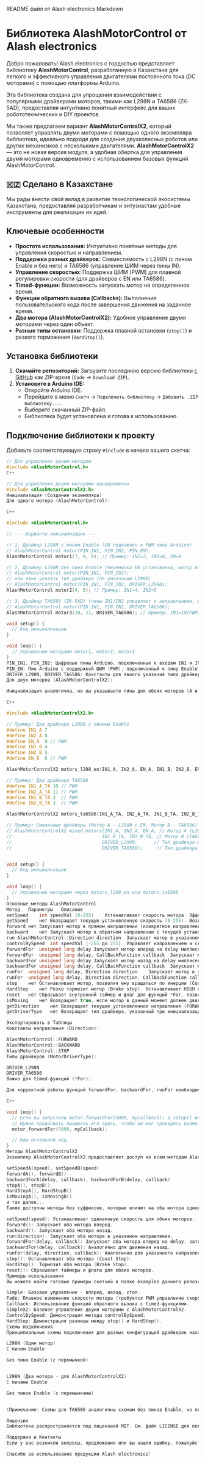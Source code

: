 README файл от Alash electronics
Markdown

# Библиотека AlashMotorControl от Alash electronics

Добро пожаловать! Alash electronics с гордостью представляет библиотеку **AlashMotorControl**, разработанную в Казахстане для легкого и эффективного управления двигателями постоянного тока (DC моторами) с помощью платформы Arduino.

Эта библиотека создана для упрощения взаимодействия с популярными драйверами моторов, такими как L298N и TA6586 (ZK-5AD), предоставляя интуитивно понятный интерфейс для ваших робототехнических и DIY проектов.

Мы также предлагаем вариант **AlashMotorControlX2**, который позволяет управлять двумя моторами с помощью одного экземпляра библиотеки, идеально подходя для создания двухколесных роботов или других механизмов с несколькими двигателями. **AlashMotorControlX2** — это не новая версия модуля, а удобная обертка для управления двумя моторами одновременно с использованием базовых функций AlashMotorControl.

## 🇰🇿 Сделано в Казахстане

Мы рады внести свой вклад в развитие технологической экосистемы Казахстана, предоставляя разработчикам и энтузиастам удобные инструменты для реализации их идей.

## Ключевые особенности

* **Простота использования:** Интуитивно понятные методы для управления скоростью и направлением.
* **Поддержка разных драйверов:** Совместимость с L298N (с пином Enable и без него) и TA6586 (управление ШИМ через пины IN).
* **Управление скоростью:** Поддержка ШИМ (PWM) для плавной регулировки скорости (для драйверов с EN или TA6586).
* **Timed-функции:** Возможность запускать мотор на определенное время.
* **Функции обратного вызова (Callbacks):** Выполнение пользовательского кода после завершения движения на заданное время.
* **Два мотора (AlashMotorControlX2):** Удобное управление двумя моторами через один объект.
* **Разные типы остановки:** Поддержка плавной остановки (`stop()`) и резкого торможения (`HardStop()`).

## Установка библиотеки

1.  **Скачайте репозиторий:** Загрузите последнюю версию библиотеки [с GitHub](https://github.com/Alash-electronics/AlashMotorControl) как ZIP-архив (`Code` -> `Download ZIP`).
2.  **Установите в Arduino IDE:**
    * Откройте Arduino IDE.
    * Перейдите в меню `Скетч` -> `Подключить библиотеку` -> `Добавить .ZIP библиотеку...`.
    * Выберите скачанный ZIP-файл.
    * Библиотека будет установлена и готова к использованию.

## Подключение библиотеки к проекту

Добавьте соответствующую строку `#include` в начало вашего скетча:

```cpp
// Для управления одним мотором
#include <AlashMotorControl.h>
C++

// Для управления двумя моторами одновременно
#include <AlashMotorControlX2.h>
Инициализация (Создание экземпляра)
Для одного мотора (AlashMotorControl):

C++

#include <AlashMotorControl.h>

// --- Варианты инициализации ---

// 1. Драйвер L298N с пином Enable (EN подключен к PWM пину Arduino)
// AlashMotorControl motor(PIN_IN1, PIN_IN2, PIN_EN);
AlashMotorControl motor1(7, 8, 9); // Пример: IN1=7, IN2=8, EN=9

// 2. Драйвер L298N без пина Enable (перемычка EN установлена, мотор всегда на полной скорости)
// AlashMotorControl motor(PIN_IN1, PIN_IN2);
// или явно указать тип драйвера (по умолчанию L298N)
// AlashMotorControl motor(PIN_IN1, PIN_IN2, DRIVER_L298N);
AlashMotorControl motor2(4, 5); // Пример: IN1=4, IN2=5

// 3. Драйвер TA6586 (ZK-5AD) (пины IN1/IN2 управляют и направлением, и скоростью через ШИМ)
// AlashMotorControl motor(PIN_IN1, PIN_IN2, DRIVER_TA6586);
AlashMotorControl motor3(10, 11, DRIVER_TA6586); // Пример: IN1=10(PWM), IN2=11(PWM)

void setup() {
  // Код инициализации
}

void loop() {
  // Управление моторами motor1, motor2, motor3
}
PIN_IN1, PIN_IN2: Цифровые пины Arduino, подключенные к входам IN1 и IN2 драйвера. Для TA6586 эти пины должны поддерживать ШИМ (PWM).
PIN_EN: Пин Arduino с поддержкой ШИМ (PWM), подключенный к пину Enable (ENA или ENB) драйвера L298N.
DRIVER_L298N, DRIVER_TA6586: Константы для явного указания типа драйвера (необязательно для L298N, но рекомендуется для ясности).
Для двух моторов (AlashMotorControlX2):

Инициализация аналогична, но вы указываете пины для обоих моторов (A и B).

C++

#include <AlashMotorControlX2.h>

// Пример: Два драйвера L298N с пинами Enable
#define IN1_A 7
#define IN2_A 8
#define EN_A  9 // PWM
#define IN1_B 4
#define IN2_B 5
#define EN_B  6 // PWM

AlashMotorControlX2 motors_l298_en(IN1_A, IN2_A, EN_A, IN1_B, IN2_B, EN_B);

// Пример: Два драйвера TA6586
#define IN1_A_TA 10 // PWM
#define IN2_A_TA 11 // PWM
#define IN1_B_TA 2  // PWM
#define IN2_B_TA 3  // PWM

AlashMotorControlX2 motors_ta6586(IN1_A_TA, IN2_A_TA, IN1_B_TA, IN2_B_TA, DRIVER_TA6586, DRIVER_TA6586);

// Пример: Смешанные драйверы (Мотор A - L298N с EN, Мотор B - TA6586)
// AlashMotorControlX2 mixed_motors(IN1_A, IN2_A, EN_A, // Мотор A (L298N)
//                                 IN1_B_TA, IN2_B_TA, // Мотор B (TA6586)
//                                 DRIVER_L298N,      // Тип драйвера A
//                                 DRIVER_TA6586);     // Тип драйвера B


void setup() {
  // Код инициализации
}

void loop() {
  // Управление моторами через motors_l298_en или motors_ta6586
}
Основные методы AlashMotorControl
Метод	Параметры	Описание
setSpeed	int speedVal (0-255)	Устанавливает скорость мотора. Эффективно для L298N с PIN_EN или для TA6586.
getSpeed	нет	Возвращает текущую установленную скорость (0-255). Возвращает 0, если мотор остановлен.
forward	нет	Запускает мотор в прямом направлении (конкретное направление зависит от подключения) с текущей установленной скоростью.
backward	нет	Запускает мотор в обратном направлении с текущей установленной скоростью.
run	AlashMotorControl::Direction direction	Запускает мотор в указанном направлении (FORWARD, BACKWARD) или останавливает (STOP).
controlBySpeed	int speedVal (-255 до 255)	Управляет направлением и скоростью одним значением. Положительное значение - вперед, отрицательное - назад, 0 - остановка (stop).
forwardFor	unsigned long delay	Запускает мотор вперед на delay миллисекунд, затем останавливает (stop).
forwardFor	unsigned long delay, CallBackFunction callback	Запускает мотор вперед на delay мс, затем останавливает и вызывает функцию callback.
backwardFor	unsigned long delay	Запускает мотор назад на delay миллисекунд, затем останавливает (stop).
backwardFor	unsigned long delay, CallBackFunction callback	Запускает мотор назад на delay мс, затем останавливает и вызывает функцию callback.
runFor	unsigned long delay, Direction direction	Запускает мотор в указанном направлении на delay мс, затем останавливает (stop).
runFor	unsigned long delay, Direction direction, CallBackFunction callback	Запускает мотор в указанном направлении на delay мс, останавливает и вызывает callback.
stop	нет	Останавливает мотор, позволяя ему вращаться по инерции (Coast stop). Устанавливает LOW на пинах IN1/IN2 (и EN, если используется). Для TA6586 устанавливает PWM 0 на IN1/IN2.
HardStop	нет	Резко тормозит мотор (Brake stop). Устанавливает HIGH на пинах IN1/IN2 (и держит EN HIGH, если используется).
reset	нет	Сбрасывает внутренний таймер и флаг для функций *For, позволяя им быть вызванными снова.
isMoving	нет	Возвращает true, если мотор в данный момент должен двигаться (согласно последней команде), false в противном случае.
getDirection	нет	Возвращает текущее установленное направление (FORWARD, BACKWARD или STOP).
getDriverType	нет	Возвращает тип драйвера, указанный при инициализации (DRIVER_L298N или DRIVER_TA6586).

Экспортировать в Таблицы
Константы направления (Direction):

AlashMotorControl::FORWARD
AlashMotorControl::BACKWARD
AlashMotorControl::STOP
Типы драйверов (MotorDriverType):

DRIVER_L298N
DRIVER_TA6586
Важно для timed-функций (*For):

Для корректной работы функций forwardFor, backwardFor, runFor необходимо постоянно вызывать соответствующую функцию внутри loop(). Библиотека проверяет истекшее время только при вызове этих методов.

C++

void loop() {
  // Если вы запустили motor.forwardFor(5000, myCallback); в setup() или ранее в loop()
  // Нужно продолжать вызывать его здесь, чтобы он мог проверить время:
  motor.forwardFor(5000, myCallback);

  // Ваш остальной код...
}
Методы AlashMotorControlX2
Экземпляр AlashMotorControlX2 предоставляет доступ ко всем методам AlashMotorControl для каждого мотора отдельно, добавляя суффикс A или B:

setSpeedA(speed), setSpeedB(speed)
forwardA(), forwardB()
backwardForA(delay, callback), backwardForB(delay, callback)
stopA(), stopB()
HardStopA(), HardStopB()
isMovingA(), isMovingB()
и так далее...
Также доступны методы без суффиксов, которые влияют на оба мотора одновременно:

setSpeed(speed): Устанавливает одинаковую скорость для обоих моторов.
forward(): Запускает оба мотора вперед.
backward(): Запускает оба мотора назад.
run(direction): Запускает оба мотора в указанном направлении.
forwardFor(delay, callback): Запускает оба мотора вперед на delay, затем останавливает оба и вызывает callback один раз.
backwardFor(delay, callback): Аналогично для движения назад.
runFor(delay, direction, callback): Аналогично для указанного направления.
stop(): Останавливает оба мотора (Coast Stop).
HardStop(): Тормозит оба мотора (Brake Stop).
reset(): Сбрасывает таймеры и флаги для обоих моторов.
Примеры использования
Вы можете найти готовые примеры скетчей в папке examples данного репозитория. Если вы установили библиотеку через Arduino IDE, примеры доступны через меню Файл -> Примеры -> AlashMotorControl.

Simple: Базовое управление - вперед, назад, стоп.
Fade: Плавное изменение скорости мотора (требуется PWM управление скоростью).
Callback: Использование функций обратного вызова с timed-функциями.
SimpleX2: Базовое управление двумя моторами с AlashMotorControlX2.
ControlBySpeed: Демонстрация метода controlBySpeed.
HardStop: Демонстрация разницы между stop() и HardStop().
Схемы подключения
Принципиальные схемы подключения для разных конфигураций драйверов находятся в папке schema репозитория или посмотрите изображения ниже:

L298N (Один мотор)
С пином Enable

Без пина Enable (с перемычкой)


L298N (Два мотора - для AlashMotorControlX2)
С пинами Enable

Без пинов Enable (с перемычками)


(Примечание: Схемы для TA6586 аналогичны схемам без пинов Enable, но пины IN1/IN2 должны быть подключены к PWM-выходам Arduino)

Лицензия
Библиотека распространяется под лицензией MIT. См. файл LICENSE для получения дополнительной информации.

Поддержка и Контакты
Если у вас возникли вопросы, предложения или вы нашли ошибку, пожалуйста, создайте Issue на странице GitHub репозитория.

Спасибо за использование продукции Alash electronics!